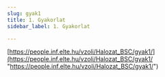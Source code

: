 ```yaml
---
slug: gyak1
title: 1. Gyakorlat
sidebar_label: 1. Gyakorlat

---
```

[https://people.inf.elte.hu/vzoli/Halozat_BSC/gyak1/](https://people.inf.elte.hu/vzoli/Halozat_BSC/gyak1/ "https://people.inf.elte.hu/vzoli/Halozat_BSC/gyak1/")